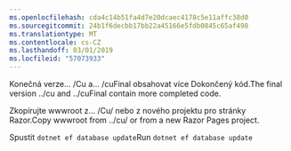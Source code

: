 ```yaml
---
ms.openlocfilehash: cda4c14b51fa4d7e20dcaec4178c5e11affc38d0
ms.sourcegitcommit: 24b1f6decbb17bb22a45166e5fdb0845c65af498
ms.translationtype: MT
ms.contentlocale: cs-CZ
ms.lasthandoff: 03/01/2019
ms.locfileid: "57073933"
---
```

<span data-ttu-id="9c882-101">Konečná verze... /Cu a... /cuFinal obsahovat více Dokončený kód.</span><span class="sxs-lookup"><span data-stu-id="9c882-101">The final version ../cu and ../cuFinal contain more completed code.</span></span>

<span data-ttu-id="9c882-102">Zkopírujte wwwroot z... /Cu/ nebo z nového projektu pro stránky Razor.</span><span class="sxs-lookup"><span data-stu-id="9c882-102">Copy wwwroot from ../cu/ or from a new Razor Pages project.</span></span>

<span data-ttu-id="9c882-103">Spustit `dotnet ef database update`</span><span class="sxs-lookup"><span data-stu-id="9c882-103">Run `dotnet ef database update`</span></span>
